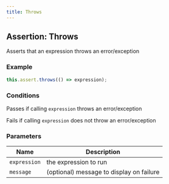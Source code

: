 ```yaml
---
title: Throws
---
```


## Assertion: Throws

Asserts that an expression throws an error/exception

### Example

```ts
this.assert.throws(() => expression);
```

### Conditions

Passes if calling `expression` throws an error/exception

Fails if calling `expression` does not throw an error/exception

### Parameters

| Name | Description |
|---|---|
| `expression` | the expression to run |
| `message` | (optional) message to display on failure |